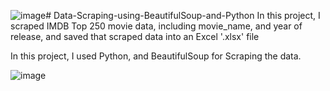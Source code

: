 ![image](https://github.com/kartikraghuwani/Data-Scraping-using-BeautifulSoup-and-Python/assets/66105337/ef398a64-07d7-4f1e-90e4-d68accf7ecef)# Data-Scraping-using-BeautifulSoup-and-Python
In this project, I scraped IMDB Top 250 movie data, including movie_name, and year of release, and saved that scraped data into an Excel '.xlsx' file

In this project, I used Python, and BeautifulSoup for Scraping the data.

![image](https://github.com/kartikraghuwani/Data-Scraping-using-BeautifulSoup-and-Python/assets/66105337/e660ac25-29fe-4eaf-b94e-26c4ce464147)


